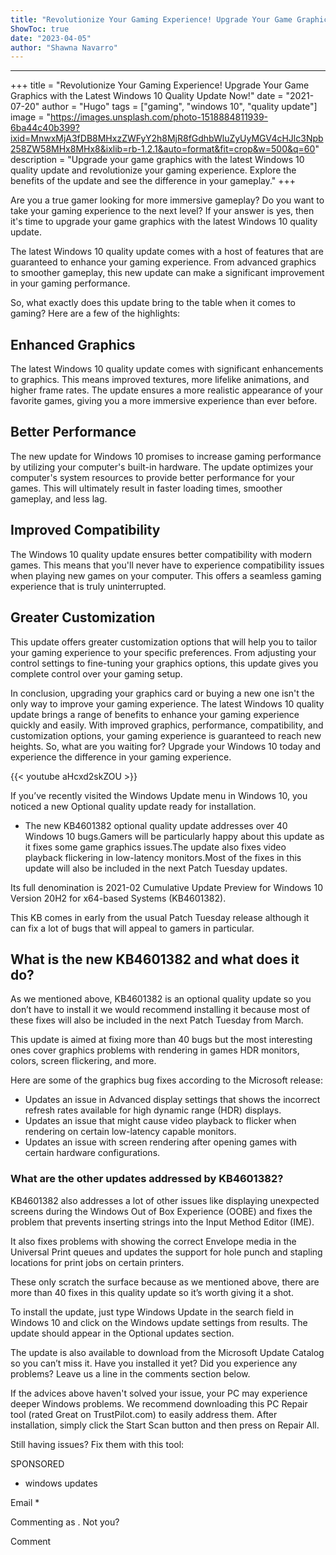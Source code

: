 ```yaml
---
title: "Revolutionize Your Gaming Experience! Upgrade Your Game Graphics with the Latest Windows 10 Quality Update Now!"
ShowToc: true 
date: "2023-04-05"
author: "Shawna Navarro"
---
```

*****
+++ 
title = "Revolutionize Your Gaming Experience! Upgrade Your Game Graphics with the Latest Windows 10 Quality Update Now!" 
date = "2021-07-20" 
author = "Hugo"
tags = ["gaming", "windows 10", "quality update"]
image = "https://images.unsplash.com/photo-1518884811939-6ba44c40b399?ixid=MnwxMjA3fDB8MHxzZWFyY2h8MjR8fGdhbWluZyUyMGV4cHJlc3Npb258ZW58MHx8MHx8&ixlib=rb-1.2.1&auto=format&fit=crop&w=500&q=60"
description = "Upgrade your game graphics with the latest Windows 10 quality update and revolutionize your gaming experience. Explore the benefits of the update and see the difference in your gameplay." 
+++

Are you a true gamer looking for more immersive gameplay? Do you want to take your gaming experience to the next level? If your answer is yes, then it's time to upgrade your game graphics with the latest Windows 10 quality update.

The latest Windows 10 quality update comes with a host of features that are guaranteed to enhance your gaming experience. From advanced graphics to smoother gameplay, this new update can make a significant improvement in your gaming performance.

So, what exactly does this update bring to the table when it comes to gaming? Here are a few of the highlights:

## Enhanced Graphics

The latest Windows 10 quality update comes with significant enhancements to graphics. This means improved textures, more lifelike animations, and higher frame rates. The update ensures a more realistic appearance of your favorite games, giving you a more immersive experience than ever before.

## Better Performance

The new update for Windows 10 promises to increase gaming performance by utilizing your computer's built-in hardware. The update optimizes your computer's system resources to provide better performance for your games. This will ultimately result in faster loading times, smoother gameplay, and less lag.

## Improved Compatibility

The Windows 10 quality update ensures better compatibility with modern games. This means that you'll never have to experience compatibility issues when playing new games on your computer. This offers a seamless gaming experience that is truly uninterrupted.

## Greater Customization

This update offers greater customization options that will help you to tailor your gaming experience to your specific preferences. From adjusting your control settings to fine-tuning your graphics options, this update gives you complete control over your gaming setup.

In conclusion, upgrading your graphics card or buying a new one isn't the only way to improve your gaming experience. The latest Windows 10 quality update brings a range of benefits to enhance your gaming experience quickly and easily. With improved graphics, performance, compatibility, and customization options, your gaming experience is guaranteed to reach new heights. So, what are you waiting for? Upgrade your Windows 10 today and experience the difference in your gaming experience.

{{< youtube aHcxd2skZOU >}} 



If you’ve recently visited the Windows Update menu in Windows 10, you noticed a new Optional quality update ready for installation.
 
- The new KB4601382 optional quality update addresses over 40 Windows 10 bugs.Gamers will be particularly happy about this update as it fixes some game graphics issues.The update also fixes video playback flickering in low-latency monitors.Most of the fixes in this update will also be included in the next Patch Tuesday updates.

 
Its full denomination is 2021-02 Cumulative Update Preview for Windows 10 Version 20H2 for x64-based Systems (KB4601382).
 
This KB comes in early from the usual Patch Tuesday release although it can fix a lot of bugs that will appeal to gamers in particular.
 
## What is the new KB4601382 and what does it do?
 
As we mentioned above, KB4601382 is an optional quality update so you don’t have to install it we would recommend installing it because most of these fixes will also be included in the next Patch Tuesday from March.
 
This update is aimed at fixing more than 40 bugs but the most interesting ones cover graphics problems with rendering in games HDR monitors, colors, screen flickering, and more.
 
Here are some of the graphics bug fixes according to the Microsoft release:
 
- Updates an issue in Advanced display settings that shows the incorrect refresh rates available for high dynamic range (HDR) displays.
 - Updates an issue that might cause video playback to flicker when rendering on certain low-latency capable monitors.
 - Updates an issue with screen rendering after opening games with certain hardware configurations.

 
### What are the other updates addressed by KB4601382?
 
KB4601382 also addresses a lot of other issues like displaying unexpected screens during the Windows Out of Box Experience (OOBE) and fixes the problem that prevents inserting strings into the Input Method Editor (IME).
 
It also fixes problems with showing the correct Envelope media in the Universal Print queues and updates the support for hole punch and stapling locations for print jobs on certain printers.
 
These only scratch the surface because as we mentioned above, there are more than 40 fixes in this quality update so it’s worth giving it a shot.
 
To install the update, just type Windows Update in the search field in Windows 10 and click on the Windows update settings from results. The update should appear in the Optional updates section.
 
The update is also available to download from the Microsoft Update Catalog so you can’t miss it. Have you installed it yet? Did you experience any problems? Leave us a line in the comments section below.
 

 
If the advices above haven't solved your issue, your PC may experience deeper Windows problems. We recommend downloading this PC Repair tool (rated Great on TrustPilot.com) to easily address them. After installation, simply click the Start Scan button and then press on Repair All.
 
Still having issues? Fix them with this tool:
 
SPONSORED
 
- windows updates

 
Email * 
 

Commenting as .
Not you?

 
Comment 





